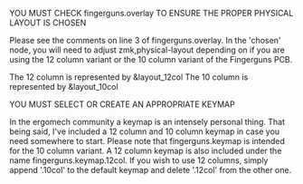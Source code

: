 YOU MUST CHECK fingerguns.overlay TO ENSURE THE PROPER PHYSICAL LAYOUT IS CHOSEN

Please see the comments on line 3 of fingerguns.overlay.  In the 'chosen' node, you will need to adjust zmk,physical-layout depending on if you are using the 12 column variant or the 10 column variant of the Fingerguns PCB.

The 12 column is represented by &layout_12col
The 10 column is represented by &layout_10col


YOU MUST SELECT OR CREATE AN APPROPRIATE KEYMAP

In the ergomech community a keymap is an intensely personal thing.  That being said, I've included a 12 column and 10 column keymap in case you need somewhere to start.  Please note that fingerguns.keymap is intended for the 10 column variant.  A 12 column keymap is also included under the name fingerguns.keymap.12col.  If you wish to use 12 columns, simply append '.10col' to the default keymap and delete '.12col' from the other one.